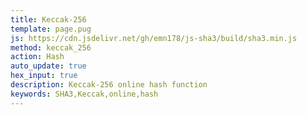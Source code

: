 ```yaml
---
title: Keccak-256
template: page.pug
js: https://cdn.jsdelivr.net/gh/emn178/js-sha3/build/sha3.min.js
method: keccak_256
action: Hash
auto_update: true
hex_input: true
description: Keccak-256 online hash function
keywords: SHA3,Keccak,online,hash
---
```

